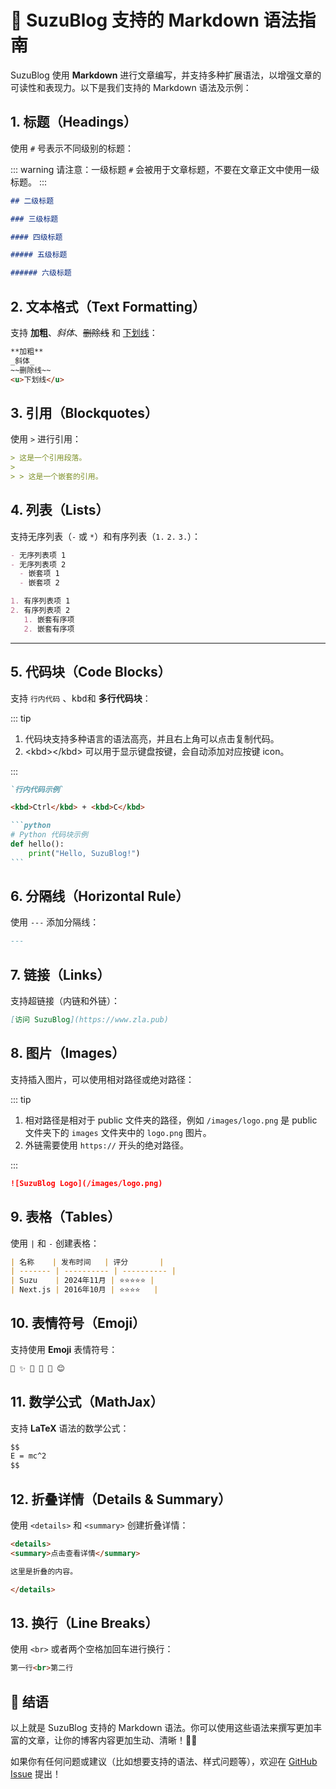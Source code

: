 # 📖 SuzuBlog 支持的 Markdown 语法指南

SuzuBlog 使用 **Markdown** 进行文章编写，并支持多种扩展语法，以增强文章的可读性和表现力。以下是我们支持的 Markdown 语法及示例：

## 1. 标题（Headings）

使用 `#` 号表示不同级别的标题：

::: warning
请注意：一级标题 `#` 会被用于文章标题，不要在文章正文中使用一级标题。
:::

```markdown
## 二级标题

### 三级标题

#### 四级标题

##### 五级标题

###### 六级标题
```

## 2. 文本格式（Text Formatting）

支持 **加粗**、_斜体_、~~删除线~~ 和 <u>下划线</u>：

```markdown
**加粗**
_斜体_
~~删除线~~
<u>下划线</u>
```

## 3. 引用（Blockquotes）

使用 `>` 进行引用：

```markdown
> 这是一个引用段落。
>
> > 这是一个嵌套的引用。
```

## 4. 列表（Lists）

支持无序列表（`-` 或 `*`）和有序列表（`1.` `2.` `3.`）：

```markdown
- 无序列表项 1
- 无序列表项 2
  - 嵌套项 1
  - 嵌套项 2

1. 有序列表项 1
2. 有序列表项 2
   1. 嵌套有序项
   2. 嵌套有序项
```

---

## 5. 代码块（Code Blocks）

支持 `行内代码` 、<kbd>kbd</kbd>和 **多行代码块**：

::: tip

1. 代码块支持多种语言的语法高亮，并且右上角可以点击复制代码。
2. \<kbd>\</kbd> 可以用于显示键盘按键，会自动添加对应按键 icon。

:::

````markdown
`行内代码示例`

<kbd>Ctrl</kbd> + <kbd>C</kbd>

```python
# Python 代码块示例
def hello():
    print("Hello, SuzuBlog!")
```
````

## 6. 分隔线（Horizontal Rule）

使用 `---` 添加分隔线：

```markdown
---
```

## 7. 链接（Links）

支持超链接（内链和外链）：

```markdown
[访问 SuzuBlog](https://www.zla.pub)
```

## 8. 图片（Images）

支持插入图片，可以使用相对路径或绝对路径：

::: tip

1. 相对路径是相对于 public 文件夹的路径，例如 `/images/logo.png` 是 public 文件夹下的 `images` 文件夹中的 `logo.png` 图片。
2. 外链需要使用 `https://` 开头的绝对路径。

:::

```markdown
![SuzuBlog Logo](/images/logo.png)
```

## 9. 表格（Tables）

使用 `|` 和 `-` 创建表格：

```markdown
| 名称    | 发布时间   | 评分       |
| ------- | ---------- | ---------- |
| Suzu    | 2024年11月 | ⭐⭐⭐⭐⭐ |
| Next.js | 2016年10月 | ⭐⭐⭐⭐   |
```

## 10. 表情符号（Emoji）

支持使用 **Emoji** 表情符号：

```markdown
🎉 ✨ 🚀 📖 🔗 😊
```

## 11. 数学公式（MathJax）

支持 **LaTeX** 语法的数学公式：

```markdown
$$
E = mc^2
$$
```

## 12. 折叠详情（Details & Summary）

使用 `<details>` 和 `<summary>` 创建折叠详情：

```markdown
<details>
<summary>点击查看详情</summary>

这里是折叠的内容。

</details>
```

## 13. 换行（Line Breaks）

使用 `<br>` 或者两个空格加回车进行换行：

```markdown
第一行<br>第二行
```

## 🚀 结语

以上就是 SuzuBlog 支持的 Markdown 语法。你可以使用这些语法来撰写更加丰富的文章，让你的博客内容更加生动、清晰！📖✨

如果你有任何问题或建议（比如想要支持的语法、样式问题等），欢迎在 [GitHub Issue](https://github.com/ZL-Asica/SuzuBlog/issues/new/choose) 提出！
